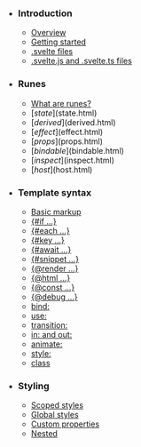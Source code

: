 -   ### Introduction
    
    -   [Overview](overview.html)
    -   [Getting started](getting-started.html)
    -   [.svelte files](svelte-files.html)
    -   [.svelte.js and .svelte.ts files](svelte-js-files.html)
-   ### Runes
    
    -   [What are runes?](what-are-runes.html)
    -   [$state]($state.html)
    -   [$derived]($derived.html)
    -   [$effect]($effect.html)
    -   [$props]($props.html)
    -   [$bindable]($bindable.html)
    -   [$inspect]($inspect.html)
    -   [$host]($host.html)
-   ### Template syntax
    
    -   [Basic markup](basic-markup.html)
    -   [{#if ...}](if.html)
    -   [{#each ...}](each.html)
    -   [{#key ...}](key.html)
    -   [{#await ...}](await.html)
    -   [{#snippet ...}](snippet.html)
    -   [{@render ...}](@render.html)
    -   [{@html ...}](@html.html)
    -   [{@const ...}](@const.html)
    -   [{@debug ...}](@debug.html)
    -   [bind:](bind.html)
    -   [use:](use.html)
    -   [transition:](transition.html)
    -   [in: and out:](in-and-out.html)
    -   [animate:](animate.html)
    -   [style:](style.html)
    -   [class](class.html)
-   ### Styling
    
    -   [Scoped styles](scoped-styles.html)
    -   [Global styles](global-styles.html)
    -   [Custom properties](custom-properties.html)
    -   [Nested <style> elements](nested-style-elements.html)
-   ### Special elements
    
    -   [<svelte:boundary>](svelte-boundary.html)
    -   [<svelte:window>](svelte-window.html)
    -   [<svelte:document>](svelte-document.html)
    -   [<svelte:body>](svelte-body.html)
    -   [<svelte:head>](svelte-head.html)
    -   [<svelte:element>](svelte-element.html)
    -   [<svelte:options>](svelte-options.html)
-   ### Runtime
    
    -   [Stores](stores.html)
    -   [Context](context.html)
    -   [Lifecycle hooks](lifecycle-hooks.html)
    -   [Imperative component API](imperative-component-api.html)
-   ### Misc
    
    -   [Testing](testing.html)
    -   [TypeScript](typescript.html)
    -   [Custom elements](custom-elements.html)
    -   [Svelte 4 migration guide](v4-migration-guide.html)
    -   [Svelte 5 migration guide](v5-migration-guide.html)
    -   [Frequently asked questions](faq.html)
-   ### Reference
    
    -   [svelte](svelte.html)
    -   [svelte/action](svelte-action.html)
    -   [svelte/animate](svelte-animate.html)
    -   [svelte/compiler](svelte-compiler.html)
    -   [svelte/easing](svelte-easing.html)
    -   [svelte/events](svelte-events.html)
    -   [svelte/legacy](svelte-legacy.html)
    -   [svelte/motion](svelte-motion.html)
    -   [svelte/reactivity/window](svelte-reactivity-window.html)
    -   [svelte/reactivity](svelte-reactivity.html)
    -   [svelte/server](svelte-server.html)
    -   [svelte/store](svelte-store.html)
    -   [svelte/transition](svelte-transition.html)
    -   [Compiler errors](compiler-errors.html)
    -   [Compiler warnings](compiler-warnings.html)
    -   [Runtime errors](runtime-errors.html)
    -   [Runtime warnings](runtime-warnings.html)
-   ### Legacy APIs
    
    -   [Overview](legacy-overview.html)
    -   [Reactive let/var declarations](legacy-let.html)
    -   [Reactive $: statements](legacy-reactive-assignments.html)
    -   [export let](legacy-export-let.html)
    -   [$$props and $$restProps](legacy-$$props-and-$$restProps.html)
    -   [on:](legacy-on.html)
    -   [<slot>](legacy-slots.html)
    -   [$$slots](legacy-$$slots.html)
    -   [<svelte:fragment>](legacy-svelte-fragment.html)
    -   [<svelte:component>](legacy-svelte-component.html)
    -   [<svelte:self>](legacy-svelte-self.html)
    -   [Imperative component API](legacy-component-api.html)

SvelteRunes

# $props

### On this page

-   [$props]($props.html)
-   [Fallback values]($props.html#Fallback-values)
-   [Renaming props]($props.html#Renaming-props)
-   [Rest props]($props.html#Rest-props)
-   [Updating props]($props.html#Updating-props)
-   [Type safety]($props.html#Type-safety)
-   [$props.id()]($props.html#$props.id\(\))

The inputs to a component are referred to as *props*, which is short for *properties*. You pass props to components just like you pass attributes to elements:

App

<script>
	import MyComponent from './MyComponent.svelte';
</script>
<MyComponent adjective="cool" /><script lang="ts">
	import MyComponent from './MyComponent.svelte';
</script>
<MyComponent adjective="cool" />

On the other side, inside `MyComponent.svelte`, we can receive props with the `$props` rune...

MyComponent

<script>
	let props = $props();
</script>
<p>this component is {props.adjective}</p><script lang="ts">
	let props = $props();
</script>
<p>this component is {props.adjective}</p>

...though more commonly, you’ll [*destructure*](https://developer.mozilla.org/en-US/docs/Web/JavaScript/Reference/Operators/Destructuring_assignment) your props:

MyComponent

<script>
	let { adjective } = $props();
</script>
<p>this component is {adjective}</p><script lang="ts">
	let { adjective } = $props();
</script>
<p>this component is {adjective}</p>

## Fallback values[]($props.html#Fallback-values)

Destructuring allows us to declare fallback values, which are used if the parent component does not set a given prop:

let { `let adjective: any`adjective = 'happy' } = `function $props(): any namespace $props`

Declares the props that a component accepts. Example:

let { optionalProp = 42, requiredProp, bindableProp = $bindable() }: { optionalProp?: number; requiredProps: string; bindableProp: boolean } = $props();

[https://svelte.dev/docs/svelte/$props]($props.html)

$props();

> Fallback values are not turned into reactive state proxies (see [Updating props]($props.html#Updating-props) for more info)

## Renaming props[]($props.html#Renaming-props)

We can also use the destructuring assignment to rename props, which is necessary if they’re invalid identifiers, or a JavaScript keyword like `super`:

let { super: `let trouper: any`trouper = 'lights are gonna find me' } = `function $props(): any namespace $props`

Declares the props that a component accepts. Example:

let { optionalProp = 42, requiredProp, bindableProp = $bindable() }: { optionalProp?: number; requiredProps: string; bindableProp: boolean } = $props();

[https://svelte.dev/docs/svelte/$props]($props.html)

$props();

## Rest props[]($props.html#Rest-props)

Finally, we can use a *rest property* to get, well, the rest of the props:

let { `let a: any`a, `let b: any`b, `let c: any`c, ...`let others: any`others } = `function $props(): any namespace $props`

Declares the props that a component accepts. Example:

let { optionalProp = 42, requiredProp, bindableProp = $bindable() }: { optionalProp?: number; requiredProps: string; bindableProp: boolean } = $props();

[https://svelte.dev/docs/svelte/$props]($props.html)

$props();

## Updating props[]($props.html#Updating-props)

References to a prop inside a component update when the prop itself updates — when `count` changes in `App.svelte`, it will also change inside `Child.svelte`. But the child component is able to temporarily override the prop value, which can be useful for unsaved ephemeral state ([demo](https://svelte.dev/playground/untitled#H4sIAAAAAAAAE6WQ0WrDMAxFf0WIQR0Wmu3VTQJln7HsIfVcZubIxlbGRvC_DzuBraN92qPula50tODZWB1RPi_IX16jLALWSOOUq6P3-_ihLWftNEZ9TVeOWBNHlNhGFYznfqCBzeRdYHh6M_YVzsFNsNs3pdpGd4eBcqPVDMrNxNDBXeSRtXioDgO1zU8ataeZ2RE4Utao924RFXQ9iHXwvoPHKpW1xY4g_Bg0cSVhKS0p560Za95612ZC02ONrD8ZJYdZp_rGQ37ff_mSP86Np2TWZaNNmdcH56P4P67K66_SXoK9pG-5dF5Z9QEAAA==)):

App

<script>
	import Child from './Child.svelte';
	let count = $state(0);
</script>
<button onclick={() => (count += 1)}>
	clicks (parent): {count}
</button>
<Child {count} /><script lang="ts">
	import Child from './Child.svelte';
	let count = $state(0);
</script>
<button onclick={() => (count += 1)}>
	clicks (parent): {count}
</button>
<Child {count} />

Child

<script>
	let { count } = $props();
</script>
<button onclick={() => (count += 1)}>
	clicks (child): {count}
</button><script lang="ts">
	let { count } = $props();
</script>
<button onclick={() => (count += 1)}>
	clicks (child): {count}
</button>

While you can temporarily *reassign* props, you should not *mutate* props unless they are [bindable]($bindable.html).

If the prop is a regular object, the mutation will have no effect ([demo](https://svelte.dev/playground/untitled#H4sIAAAAAAAAE3WQwU7DMBBEf2W1QmorQgJXk0RC3PkBwiExG9WQrC17U4Es_ztKUkQp9OjxzM7bjcjtSKjwyfKNp1aLORA4b13ADHszUED1HFE-3eyaBcy-Mw_O5eFAg8xa1wb6T9eWhVgCKiyD9sZJ3XAjZnTWCzzuzfAKvbcjbPJieR2jm_uGy-InweXqtd0baaliBG0nFgW3kBIUNWYo9CGoxE-UsgvIpw2_oc9-LmAPJBCPDJCggqvlVtvdH9puErEMlvVg9HsVtzuoaojzkKKAfRuALVDfk5ZZW0fmy05wXcFdwyktlUs-KIinljTXrRVnm7-kL9dYLVbUAQAA)):

App

<script>
	import Child from './Child.svelte';
</script>
<Child object={{ count: 0 }} /><script lang="ts">
	import Child from './Child.svelte';
</script>
<Child object={{ count: 0 }} />

Child

<script>
	let { object } = $props();
</script>
<button onclick={() => {
	// has no effect
	object.count += 1
}}>
	clicks: {object.count}
</button><script lang="ts">
	let { object } = $props();
</script>
<button onclick={() => {
	// has no effect
	object.count += 1
}}>
	clicks: {object.count}
</button>

If the prop is a reactive state proxy, however, then mutations *will* have an effect but you will see an [`ownership_invalid_mutation`](runtime-warnings.html#Client-warnings-ownership_invalid_mutation) warning, because the component is mutating state that does not ‘belong’ to it ([demo](https://svelte.dev/playground/untitled#H4sIAAAAAAAAE3WR0U7DMAxFf8VESBuiauG1WycheOEbKA9p67FA6kSNszJV-XeUZhMw2GN8r-1znUmQ7FGU4pn2UqsOes-SlSGRia3S6ET5Mgk-2OiJBZGdOh6szd0eNcdaIx3-V28NMRI7UYq1awdleVNTzaq3ZmB43CndwXYwPSzyYn4dWxermqJRI4Np3rFlqODasWRcTtAaT1zCHYSbVU3r4nsyrdPMKTUFKDYiE4yfLEoePIbsQpqfy3_nOVMuJIqg0wk1RFg7GOuWfwEbz2wIDLVatR_VtLyBagNTHFIUMCqtoZXeIfAOU1JoUJsR2IC3nWTMjt7GM4yKdyBhlAMpesvhydCC0y_i0ZagHByMh26WzUhXUUxKnpbcVnBfUwhznJnNlac7JkuIURL-2VVfwxflyrWcSQIAAA==)):

App

<script>
	import Child from './Child.svelte';
	let object = $state({count: 0});
</script>
<Child {object} /><script lang="ts">
	import Child from './Child.svelte';
	let object = $state({count: 0});
</script>
<Child {object} />

Child

<script>
	let { object } = $props();
</script>
<button onclick={() => {
	// will cause the count below to update,
	// but with a warning. Don't mutate
	// objects you don't own!
	object.count += 1
}}>
	clicks: {object.count}
</button><script lang="ts">
	let { object } = $props();
</script>
<button onclick={() => {
	// will cause the count below to update,
	// but with a warning. Don't mutate
	// objects you don't own!
	object.count += 1
}}>
	clicks: {object.count}
</button>

The fallback value of a prop not declared with `$bindable` is left untouched — it is not turned into a reactive state proxy — meaning mutations will not cause updates ([demo](https://svelte.dev/playground/untitled#H4sIAAAAAAAAE3WQwU7DMBBEf2VkIbUVoYFraCIh7vwA4eC4G9Wta1vxpgJZ_nfkBEQp9OjxzOzTRGHlkUQlXpy9G0gq1idCL43ppDrAD84HUYheGwqieo2CP3y2Z0EU3-En79fhRIaz1slA_-nKWSbLQVRiE9SgPTetbVkfvRsYzztttugHd8RiXU6vr-jisbWb8idhN7O3bEQhmN5ZVDyMlIorcOddv_Eufq4AGmJEuG5PilEjQrnRcoV7JCTUuJlGWq7-YHYjs7NwVhmtDnVcrlA3iLmzLLGTAdaB-j736h68Oxv-JM1I0AFjoG1OzPfX023c1nhobUoT39QeKsRzS8owM8DFTG_pE6dcVl70AQAA))

Child

<script>
	let { object = { count: 0 } } = $props();
</script>
<button onclick={() => {
	// has no effect if the fallback value is used
	object.count += 1
}}>
	clicks: {object.count}
</button><script lang="ts">
	let { object = { count: 0 } } = $props();
</script>
<button onclick={() => {
	// has no effect if the fallback value is used
	object.count += 1
}}>
	clicks: {object.count}
</button>

In summary: don’t mutate props. Either use callback props to communicate changes, or — if parent and child should share the same object — use the [`$bindable`]($bindable.html) rune.

## Type safety[]($props.html#Type-safety)

You can add type safety to your components by annotating your props, as you would with any other variable declaration. In TypeScript that might look like this...

<script lang="ts">
	let { adjective }: { adjective: string } = $props();
</script>

...while in JSDoc you can do this:

<script>
	/** @type {{ adjective: string }} */
	let { adjective } = $props();
</script>

You can, of course, separate the type declaration from the annotation:

<script lang="ts">
	interface Props {
		adjective: string;
	}
	let { adjective }: Props = $props();
</script>

> Interfaces for native DOM elements are provided in the `svelte/elements` module (see [Typing wrapper components](typescript.html#Typing-wrapper-components))

Adding types is recommended, as it ensures that people using your component can easily discover which props they should provide.

## $props.id()[]($props.html#$props.id\(\))

This rune, added in version 5.20.0, generates an ID that is unique to the current component instance. When hydrating a server-rendered component, the value will be consistent between server and client.

This is useful for linking elements via attributes like `for` and `aria-labelledby`.

<script>
	const uid = $props.id();
</script>
<form>
	<label for="{uid}-firstname">First Name: </label>
	<input id="{uid}-firstname" type="text" />
	<label for="{uid}-lastname">Last Name: </label>
	<input id="{uid}-lastname" type="text" />
</form>

[Edit this page on GitHub](https://github.com/sveltejs/svelte/edit/main/documentation/docs/02-runes/05-$props.md)

previous next

[$effect]($effect.html) [$bindable]($bindable.html)